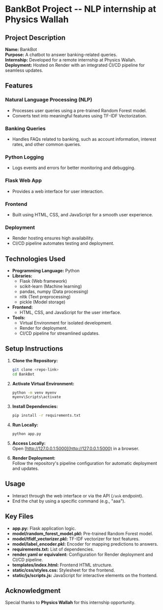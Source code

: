 # BankBot Project -- NLP internship at Physics Wallah

## Project Description

**Name:** BankBot  
**Purpose:** A chatbot to answer banking-related queries.  
**Internship:** Developed for a remote internship at Physics Wallah.  
**Deployment:** Hosted on Render with an integrated CI/CD pipeline for seamless updates.

## Features

### Natural Language Processing (NLP)
- Processes user queries using a pre-trained Random Forest model.
- Converts text into meaningful features using TF-IDF Vectorization.

### Banking Queries
- Handles FAQs related to banking, such as account information, interest rates, and other common queries.

### Python Logging
- Logs events and errors for better monitoring and debugging.

### Flask Web App
- Provides a web interface for user interaction.

### Frontend
- Built using HTML, CSS, and JavaScript for a smooth user experience.

### Deployment
- Render hosting ensures high availability.
- CI/CD pipeline automates testing and deployment.

## Technologies Used

- **Programming Language:** Python
- **Libraries:**  
  - Flask (Web framework)  
  - scikit-learn (Machine learning)  
  - pandas, numpy (Data processing)  
  - nltk (Text preprocessing)  
  - pickle (Model storage)
- **Frontend:**  
  - HTML, CSS, and JavaScript for the user interface.
- **Tools:**  
  - Virtual Environment for isolated development.  
  - Render for deployment.  
  - CI/CD pipeline for streamlined updates.

## Setup Instructions

1. **Clone the Repository:**
    ```bash
    git clone <repo-link>
    cd BankBot
    ```

2. **Activate Virtual Environment:**
    ```bash
    python -m venv myenv
    myenv\Scripts\activate
    ```

3. **Install Dependencies:**
    ```bash
    pip install -r requirements.txt
    ```

4. **Run Locally:**
    ```bash
    python app.py
    ```

5. **Access Locally:**  
   Open [http://127.0.0.1:5000](http://127.0.0.1:5000) in a browser.

6. **Render Deployment:**  
   Follow the repository's pipeline configuration for automatic deployment and updates.

## Usage

- Interact through the web interface or via the API (`/ask` endpoint).
- End the chat by using a specific command (e.g., "aaa").

## Key Files

- **app.py:** Flask application logic.
- **model/random_forest_model.pkl:** Pre-trained Random Forest model.
- **model/tfidf_vectorizer.pkl:** TF-IDF vectorizer for text features.
- **model/label_encoder.pkl:** Encoder for mapping predictions to answers.
- **requirements.txt:** List of dependencies.
- **render.yaml or equivalent:** Configuration for Render deployment and CI/CD pipeline.
- **templates/index.html:** Frontend HTML structure.
- **static/css/styles.css:** Stylesheet for the frontend.
- **static/js/scripts.js:** JavaScript for interactive elements on the frontend.

## Acknowledgment

Special thanks to **Physics Wallah** for this internship opportunity.
